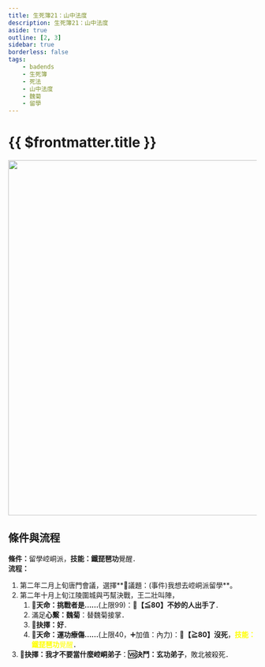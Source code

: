 ```yaml
---
title: 生死簿21：山中法度
description: 生死簿21：山中法度
aside: true
outline: [2, 3]
sidebar: true
borderless: false
tags:
    - badends
    - 生死簿
    - 死法
    - 山中法度
    - 魏菊
    - 留學
---
```


# {{ $frontmatter.title }}

<img width="720" src="/images/badends/badend20.png">

## 條件與流程

<b>條件：</b>留學崆峒派，**技能：鐵琵琶功**覺醒．<br>
<b>流程：</b><br>

1. 第二年二月上旬唐門會議，選擇**📜議題：(事件)我想去崆峒派留學**。
2. 第二年十月上旬江陵圍城與丐幫決戰，王二壯叫陣，
   1. **🎲天命：挑戰者是......**(上限99)：**🧾【≦80】不妙的人出手了**．
   2. 滿足**心繫：<Girl7Icon>魏菊</Girl7Icon>**：替<Girl7Icon>魏菊</Girl7Icon>接掌．
   3. **📖抉擇：好**．
   4. **🎲天命：運功療傷......**(上限40，➕加值：內力)：**🧾【≧80】沒死**，<span style='color: Yellow;'>**技能：鐵琵琶功**覺醒</span>．
3. **📖抉擇：我才不要當什麼崆峒弟子**：**🆚決鬥：玄功弟子**，敗北被殺死．
